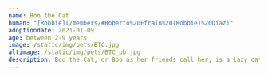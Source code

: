 ```yaml
---
name: Boo the Cat
human: "[Robbie](/members/#Roberto%20Efraín%20(Robbie)%20Díaz)"
adoptiondate: 2021-01-09
age: between 2-9 years
image: /static/img/pets/BTC.jpg
altimage: /static/img/pets/BTC_pb.jpg
description: Boo the Cat, or Boo as her friends call her, is a lazy cat who loves to play with shoelaces and toy mice.
---
```

